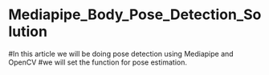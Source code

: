 # Mediapipe_Body_Pose_Detection_Solution
#In this article we will be doing pose detection using Mediapipe and OpenCV #we will set the function for pose estimation.
